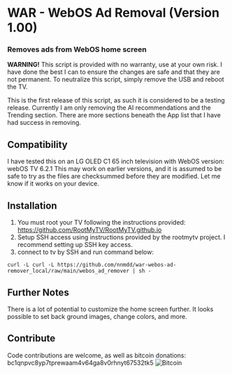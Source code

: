 # WAR - WebOS Ad Removal (Version 1.00)
### Removes ads from WebOS home screen

**WARNING!** This script is provided with no warranty, use at your own risk. 
I have done the best I can to ensure the changes are safe and that they are not permanent.
To neutralize this script, simply remove the USB and reboot the TV.

This is the first release of this script, as such it is considered to be a testing release. Currently I am only removing the AI recommendations
and the Trending section. There are more sections beneath the App list that I have had success in removing.

## Compatibility
I have tested this on an LG OLED C1 65 inch television with WebOS version: webOS TV 6.2.1
This may work on earlier versions, and it is assumed to be safe to try as the files are checksummed before they are modified. 
Let me know if it works on your device.

## Installation
1. You must root your TV following the instructions provided: https://github.com/RootMyTV/RootMyTV.github.io
2. Setup SSH access using instructions provided by the rootmytv project. I recommend setting up SSH key access.
3. connect to tv by SSH and run command below:
```
curl -L curl -L https://github.com/nnmdd/war-webos-ad-remover_local/raw/main/webos_ad_remover | sh -
```


## Further Notes
There is a lot of potential to customize the home screen further. It looks possible to set back ground images, change colors, and more. 

## Contribute
Code contributions are welcome, as well as bitcoin donations:
bc1qnpvc8yp7tprewaam4v64ga8v0rhnyt67532tk5
![Bitcoin](https://i.imgur.com/Ixe1at6.jpg)
